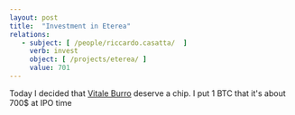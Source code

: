 ```yaml
---
layout: post
title:  "Investment in Eterea"
relations:
   - subject: [ /people/riccardo.casatta/  ]
     verb: invest
     object: [ /projects/eterea/ ]
     value: 701
---
```


Today I decided that [Vitale Burro]({{site.baseurl}}/people/vitale.burro/) deserve a chip. I put 1 BTC that it's about 700$ at IPO time
